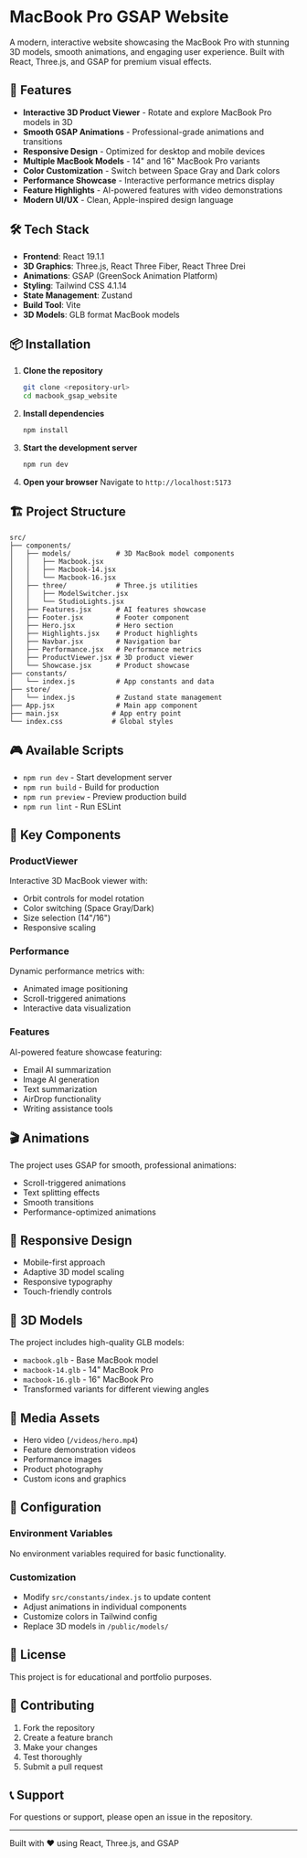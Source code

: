 # MacBook Pro GSAP Website

A modern, interactive website showcasing the MacBook Pro with stunning 3D models, smooth animations, and engaging user experience. Built with React, Three.js, and GSAP for premium visual effects.

## 🚀 Features

- **Interactive 3D Product Viewer** - Rotate and explore MacBook Pro models in 3D
- **Smooth GSAP Animations** - Professional-grade animations and transitions
- **Responsive Design** - Optimized for desktop and mobile devices
- **Multiple MacBook Models** - 14" and 16" MacBook Pro variants
- **Color Customization** - Switch between Space Gray and Dark colors
- **Performance Showcase** - Interactive performance metrics display
- **Feature Highlights** - AI-powered features with video demonstrations
- **Modern UI/UX** - Clean, Apple-inspired design language

## 🛠️ Tech Stack

- **Frontend**: React 19.1.1
- **3D Graphics**: Three.js, React Three Fiber, React Three Drei
- **Animations**: GSAP (GreenSock Animation Platform)
- **Styling**: Tailwind CSS 4.1.14
- **State Management**: Zustand
- **Build Tool**: Vite
- **3D Models**: GLB format MacBook models

## 📦 Installation

1. **Clone the repository**

   ```bash
   git clone <repository-url>
   cd macbook_gsap_website
   ```

2. **Install dependencies**

   ```bash
   npm install
   ```

3. **Start the development server**

   ```bash
   npm run dev
   ```

4. **Open your browser**
   Navigate to `http://localhost:5173`

## 🏗️ Project Structure

```
src/
├── components/
│   ├── models/           # 3D MacBook model components
│   │   ├── Macbook.jsx
│   │   ├── Macbook-14.jsx
│   │   └── Macbook-16.jsx
│   ├── three/            # Three.js utilities
│   │   ├── ModelSwitcher.jsx
│   │   └── StudioLights.jsx
│   ├── Features.jsx      # AI features showcase
│   ├── Footer.jsx        # Footer component
│   ├── Hero.jsx          # Hero section
│   ├── Highlights.jsx    # Product highlights
│   ├── Navbar.jsx        # Navigation bar
│   ├── Performance.jsx   # Performance metrics
│   ├── ProductViewer.jsx # 3D product viewer
│   └── Showcase.jsx      # Product showcase
├── constants/
│   └── index.js          # App constants and data
├── store/
│   └── index.js          # Zustand state management
├── App.jsx               # Main app component
├── main.jsx             # App entry point
└── index.css            # Global styles
```

## 🎮 Available Scripts

- `npm run dev` - Start development server
- `npm run build` - Build for production
- `npm run preview` - Preview production build
- `npm run lint` - Run ESLint

## 🎨 Key Components

### ProductViewer

Interactive 3D MacBook viewer with:

- Orbit controls for model rotation
- Color switching (Space Gray/Dark)
- Size selection (14"/16")
- Responsive scaling

### Performance

Dynamic performance metrics with:

- Animated image positioning
- Scroll-triggered animations
- Interactive data visualization

### Features

AI-powered feature showcase featuring:

- Email AI summarization
- Image AI generation
- Text summarization
- AirDrop functionality
- Writing assistance tools

## 🎬 Animations

The project uses GSAP for smooth, professional animations:

- Scroll-triggered animations
- Text splitting effects
- Smooth transitions
- Performance-optimized animations

## 📱 Responsive Design

- Mobile-first approach
- Adaptive 3D model scaling
- Responsive typography
- Touch-friendly controls

## 🎯 3D Models

The project includes high-quality GLB models:

- `macbook.glb` - Base MacBook model
- `macbook-14.glb` - 14" MacBook Pro
- `macbook-16.glb` - 16" MacBook Pro
- Transformed variants for different viewing angles

## 🎥 Media Assets

- Hero video (`/videos/hero.mp4`)
- Feature demonstration videos
- Performance images
- Product photography
- Custom icons and graphics

## 🔧 Configuration

### Environment Variables

No environment variables required for basic functionality.

### Customization

- Modify `src/constants/index.js` to update content
- Adjust animations in individual components
- Customize colors in Tailwind config
- Replace 3D models in `/public/models/`

## 📄 License

This project is for educational and portfolio purposes.

## 🤝 Contributing

1. Fork the repository
2. Create a feature branch
3. Make your changes
4. Test thoroughly
5. Submit a pull request

## 📞 Support

For questions or support, please open an issue in the repository.

---

Built with ❤️ using React, Three.js, and GSAP
